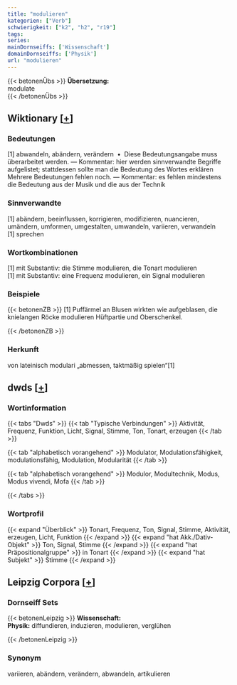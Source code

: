 ```yaml
---
title: "modulieren"
kategorien: ["Verb"]
schwierigkeit: ["k2", "h2", "r19"]
tags:
series:
mainDornseiffs: ['Wissenschaft']
domainDornseiffs: ['Physik']
url: "modulieren"
---
```


{{< betonenÜbs >}}
**Übersetzung:**  
modulate  
{{< /betonenÜbs >}}

## Wiktionary [[+](https://de.wiktionary.org/wiki/modulieren)]

### Bedeutungen
[1] abwandeln, abändern, verändern  •  Diese Bedeutungsangabe muss überarbeitet werden. — Kommentar: hier werden sinnverwandte Begriffe aufgelistet; stattdessen sollte man die Bedeutung des Wortes erklären  
Mehrere Bedeutungen fehlen noch. — Kommentar: es fehlen mindestens die Bedeutung aus der Musik und die aus der Technik  

### Sinnverwandte
[1] abändern, beeinflussen, korrigieren, modifizieren, nuancieren, umändern, umformen, umgestalten, umwandeln, variieren, verwandeln  
[1] sprechen  

### Wortkombinationen
[1] mit Substantiv: die Stimme modulieren, die Tonart modulieren  
[1] mit Substantiv: eine Frequenz modulieren, ein Signal modulieren  

### Beispiele
{{< betonenZB >}}
[1] Puffärmel an Blusen wirkten wie aufgeblasen, die knielangen Röcke modulieren Hüftpartie und Oberschenkel.  

{{< /betonenZB >}}
### Herkunft
von lateinisch modulari „abmessen, taktmäßig spielen“[1]  



## dwds [[+](https://www.dwds.de/wb/modulieren)]

### Wortinformation
{{< tabs "Dwds" >}}
{{< tab "Typische Verbindungen" >}}
Aktivität, Frequenz, Funktion, Licht, Signal, Stimme, Ton, Tonart, erzeugen
{{< /tab >}}

{{< tab "alphabetisch vorangehend" >}}
Modulator, Modulationsfähigkeit, modulationsfähig, Modulation, Modularität
{{< /tab >}}

{{< tab "alphabetisch vorangehend" >}}
Modulor, Modultechnik, Modus, Modus vivendi, Mofa
{{< /tab >}}

{{< /tabs >}}

### Wortprofil
{{< expand "Überblick" >}} Tonart, Frequenz, Ton, Signal, Stimme, Aktivität, erzeugen, Licht, Funktion {{< /expand >}}
{{< expand "hat Akk./Dativ-Objekt" >}} Ton, Signal, Stimme {{< /expand >}}
{{< expand "hat Präpositionalgruppe" >}} in Tonart {{< /expand >}}
{{< expand "hat Subjekt" >}} Stimme {{< /expand >}}

## Leipzig Corpora [[+](https://corpora.uni-leipzig.de/en/res?word=modulieren&corpusId=deu_newscrawl-public_2018)]

### Dornseiff Sets
{{< betonenLeipzig >}}
**Wissenschaft:**  
**Physik:** diffundieren, induzieren, modulieren, verglühen  

{{< /betonenLeipzig >}}

### Synonym
variieren, abändern, verändern, abwandeln, artikulieren

